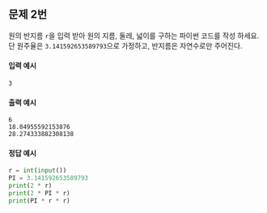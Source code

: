 ## 문제 2번
원의 반지름 `r`을 입력 받아 원의 지름, 둘레, 넓이를 구하는 파이썬 코드를 작성 하세요.
단 원주율은 `3.141592653589793`으로 가정하고, 반지름은 자연수로만 주어진다.

#### 입력 예시
```
3
```
#### 출력 예시
```
6
18.84955592153876
28.274333882308138
```

#### 정답 예시
```python
r = int(input())
PI = 3.141592653589793
print(2 * r)
print(2 * PI * r)
print(PI * r * r)
```